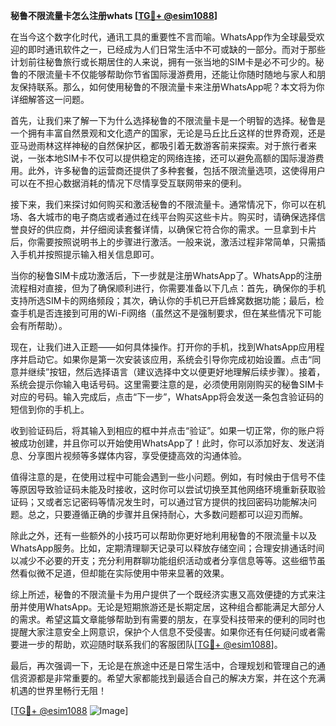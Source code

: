 **秘鲁不限流量卡怎么注册whats [[TG💪+ @esim1088](https://t.me/s/esim1088)]**

在当今这个数字化时代，通讯工具的重要性不言而喻。WhatsApp作为全球最受欢迎的即时通讯软件之一，已经成为人们日常生活中不可或缺的一部分。而对于那些计划前往秘鲁旅行或长期居住的人来说，拥有一张当地的SIM卡是必不可少的。秘鲁的不限流量卡不仅能够帮助你节省国际漫游费用，还能让你随时随地与家人和朋友保持联系。那么，如何使用秘鲁的不限流量卡来注册WhatsApp呢？本文将为你详细解答这一问题。

首先，让我们来了解一下为什么选择秘鲁的不限流量卡是一个明智的选择。秘鲁是一个拥有丰富自然景观和文化遗产的国家，无论是马丘比丘这样的世界奇观，还是亚马逊雨林这样神秘的自然保护区，都吸引着无数游客前来探索。对于旅行者来说，一张本地SIM卡不仅可以提供稳定的网络连接，还可以避免高额的国际漫游费用。此外，许多秘鲁的运营商还提供了多种套餐，包括不限流量选项，这使得用户可以在不担心数据消耗的情况下尽情享受互联网带来的便利。

接下来，我们来探讨如何购买和激活秘鲁的不限流量卡。通常情况下，你可以在机场、各大城市的电子商店或者通过在线平台购买这些卡片。购买时，请确保选择信誉良好的供应商，并仔细阅读套餐详情，以确保它符合你的需求。一旦拿到卡片后，你需要按照说明书上的步骤进行激活。一般来说，激活过程非常简单，只需插入手机并按照提示输入相关信息即可。

当你的秘鲁SIM卡成功激活后，下一步就是注册WhatsApp了。WhatsApp的注册流程相对直接，但为了确保顺利进行，你需要准备以下几点：首先，确保你的手机支持所选SIM卡的网络频段；其次，确认你的手机已开启蜂窝数据功能；最后，检查手机是否连接到可用的Wi-Fi网络（虽然这不是强制要求，但在某些情况下可能会有所帮助）。

现在，让我们进入正题——如何具体操作。打开你的手机，找到WhatsApp应用程序并启动它。如果你是第一次安装该应用，系统会引导你完成初始设置。点击“同意并继续”按钮，然后选择语言（建议选择中文以便更好地理解后续步骤）。接着，系统会提示你输入电话号码。这里需要注意的是，必须使用刚刚购买的秘鲁SIM卡对应的号码。输入完成后，点击“下一步”，WhatsApp将会发送一条包含验证码的短信到你的手机上。

收到验证码后，将其输入到相应的框中并点击“验证”。如果一切正常，你的账户将被成功创建，并且你可以开始使用WhatsApp了！此时，你可以添加好友、发送消息、分享图片视频等多媒体内容，享受便捷高效的沟通体验。

值得注意的是，在使用过程中可能会遇到一些小问题。例如，有时候由于信号不佳等原因导致验证码未能及时接收，这时你可以尝试切换至其他网络环境重新获取验证码；又或者忘记密码等情况发生时，可以通过官方提供的找回密码功能解决问题。总之，只要遵循正确的步骤并且保持耐心，大多数问题都可以迎刃而解。

除此之外，还有一些额外的小技巧可以帮助你更好地利用秘鲁的不限流量卡以及WhatsApp服务。比如，定期清理聊天记录可以释放存储空间；合理安排通话时间以减少不必要的开支；充分利用群聊功能组织活动或者分享信息等等。这些细节虽然看似微不足道，但却能在实际使用中带来显著的效果。

综上所述，秘鲁的不限流量卡为用户提供了一个既经济实惠又高效便捷的方式来注册并使用WhatsApp。无论是短期旅游还是长期定居，这种组合都能满足大部分人的需求。希望这篇文章能够帮助到有需要的朋友，在享受科技带来的便利的同时也提醒大家注意安全上网意识，保护个人信息不受侵害。如果你还有任何疑问或者需要进一步的帮助，欢迎随时联系我们的客服团队[[TG💪+ @esim1088](https://t.me/s/esim1088)]。

最后，再次强调一下，无论是在旅途中还是日常生活中，合理规划和管理自己的通信资源都是非常重要的。希望大家都能找到最适合自己的解决方案，并在这个充满机遇的世界里畅行无阻！

[[TG💪+ @esim1088](https://t.me/s/esim1088) ![Image](https://i.postimg.cc/4NQfJmqS/Snipaste-2025-05-13-00-14-12.png)]